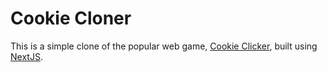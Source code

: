 # Cookie Cloner

This is a simple clone of the popular web game, [Cookie Clicker](https://orteil.dashnet.org/cookieclicker/), built using [NextJS](https://nextjs.org/).
